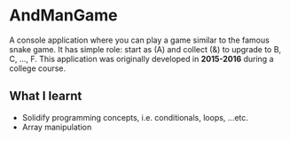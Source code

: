 # AndManGame

A console application where you can play a game similar to the famous snake game. It has simple role: start as (A) and collect (&) to upgrade to B, C, ..., F.
This application was originally developed in **2015-2016** during a college course.

## What I learnt

* Solidify programming concepts, i.e. conditionals, loops, ...etc.
* Array manipulation
